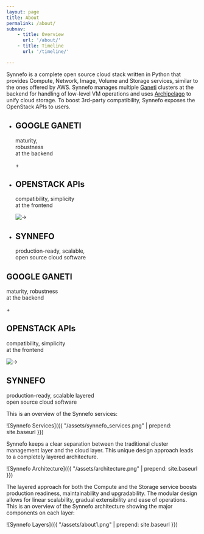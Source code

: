 ```yaml
---
layout: page
title: About
permalink: /about/
subnav:
    - title: Overview
      url: '/about/'
    - title: Timeline
      url: '/timeline/'

---
```


Synnefo is a complete open source cloud stack written in Python that provides Compute, Network, Image, Volume and Storage services, similar to the ones offered by AWS. Synnefo manages multiple [Ganeti](http://code.google.com/p/ganeti) clusters at the backend for handling of low-level VM operations and uses [Archipelago](http://www.synnefo.org/docs/archipelago/latest/) to unify cloud storage. To boost 3rd-party compatibility, Synnefo exposes the OpenStack APIs to users.

<div class="operations-inner">
    <ul class="mobile-hidden">
        <li>
            <div class="box">
              <h2>GOOGLE GANETI</h2>
              <p>maturity, <br>robustness<br>at the backend</p>
              <span class="sign">+</span>
          </div>
        </li>
        <li>
          <div class="box">
              <h2>OPENSTACK APIs </h2>
              <p>compatibility, simplicity<br>at the frontend</p>
              <span class="sign"><img src="{{ "/assets/arrow.png" | prepend: site.baseurl }}" alt="->"></span>
          </div>
        </li>
        <li>
          <div class="box">
              <h2>SYNNEFO</h2>
              <p>production-ready, scalable,<br>open source cloud software</p>
          </div>
        </li>
    </ul>   
    <div class="mobile-only">
        <h2>GOOGLE GANETI</h2>
        <p>maturity, robustness<br>at the backend</p>
        <span class="sign">+</span>
        <h2>OPENSTACK APIs </h2>
        <p>compatibility, simplicity<br>at the frontend</p>
        <span class="sign"><img src="{{ "/assets/arrow-down.png" | prepend: site.baseurl }}" alt="->"></span>
        <h2>SYNNEFO</h2>
        <p>production-ready, scalable layered<br>open source cloud software</p>
    </div>              
</div>

This is an overview of the Synnefo services:

![Synnefo Services]({{ "/assets/synnefo_services.png" | prepend: site.baseurl }})

Synnefo keeps a clear separation between the traditional cluster management layer and the cloud layer. This unique design approach leads to a completely layered architecture.

![Synnefo Architecture]({{ "/assets/architecture.png" | prepend: site.baseurl }})

The layered approach for both the Compute and the Storage service boosts production readiness, maintainability and upgradability. The modular design allows for linear scalability, gradual extensibility and ease of operations.
This is an overview of the Synnefo architecture showing the major components on each layer:

![Synnefo Layers]({{ "/assets/about1.png" | prepend: site.baseurl }})


